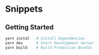 # Snippets

## Getting Started

```sh
yarn instal   # Install Dependencies
yarn dev      # Start Development Server
yarn build    # Build Production Bundle
```
